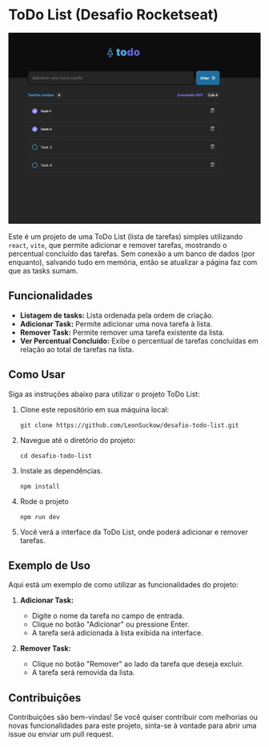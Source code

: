 # ToDo List (Desafio Rocketseat)

![Projeto ToDo List](https://github.com/LeonSuckow/desafio-todo-list/blob/main/src/assets/todo-list.png)

Este é um projeto de uma ToDo List (lista de tarefas) simples utilizando `react`, `vite`, que permite adicionar e remover tarefas, mostrando o percentual concluído das tarefas. 
Sem conexão a um banco de dados (por enquanto), salvando tudo em memória, então se atualizar a página faz com que as tasks sumam.

## Funcionalidades

- **Listagem de tasks:** Lista ordenada pela ordem de criação.
- **Adicionar Task:** Permite adicionar uma nova tarefa à lista.
- **Remover Task:** Permite remover uma tarefa existente da lista.
- **Ver Percentual Concluído:** Exibe o percentual de tarefas concluídas em relação ao total de tarefas na lista.

## Como Usar

Siga as instruções abaixo para utilizar o projeto ToDo List:

1. Clone este repositório em sua máquina local:
   ```
   git clone https://github.com/LeonSuckow/desafio-todo-list.git
   ```
   
2. Navegue até o diretório do projeto:
   ```
   cd desafio-todo-list
   ```
   
3. Instale as dependências.
   ```
   npm install
   ```
4. Rode o projeto
   ```
   npm run dev
   ```
 
5. Você verá a interface da ToDo List, onde poderá adicionar e remover tarefas.

## Exemplo de Uso

Aqui está um exemplo de como utilizar as funcionalidades do projeto:

1. **Adicionar Task:**
   - Digite o nome da tarefa no campo de entrada.
   - Clique no botão "Adicionar" ou pressione Enter.
   - A tarefa será adicionada à lista exibida na interface.

2. **Remover Task:**
   - Clique no botão "Remover" ao lado da tarefa que deseja excluir.
   - A tarefa será removida da lista.

## Contribuições

Contribuições são bem-vindas! Se você quiser contribuir com melhorias ou novas funcionalidades para este projeto, sinta-se à vontade para abrir uma issue ou enviar um pull request.

